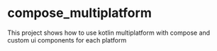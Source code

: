 # compose_multiplatform
This project shows how to use kotlin multiplatform with compose and custom ui components for each platform
